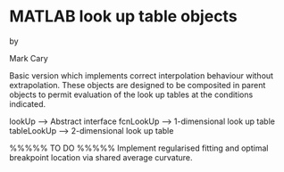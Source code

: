 # MATLAB look up table objects

by

Mark Cary

Basic version which implements correct interpolation behaviour without extrapolation.
These objects are designed to be composited in parent objects to permit
evaluation of the look up tables at the conditions indicated.

lookUp      --> Abstract interface
fcnLookUp   --> 1-dimensional look up table
tableLookUp --> 2-dimensional look up table

%%%%% TO DO %%%%%
Implement regularised fitting and optimal breakpoint location via shared average curvature. 